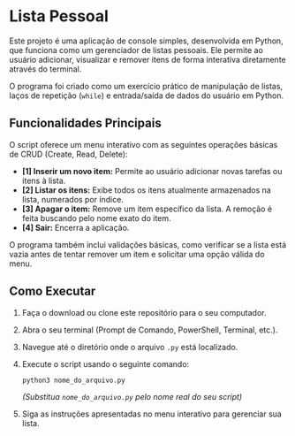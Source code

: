 # Lista Pessoal

Este projeto é uma aplicação de console simples, desenvolvida em Python, que funciona como um gerenciador de listas pessoais. Ele permite ao usuário adicionar, visualizar e remover itens de forma interativa diretamente através do terminal.

O programa foi criado como um exercício prático de manipulação de listas, laços de repetição (`while`) e entrada/saída de dados do usuário em Python.

## Funcionalidades Principais

O script oferece um menu interativo com as seguintes operações básicas de CRUD (Create, Read, Delete):

* **[1] Inserir um novo item:** Permite ao usuário adicionar novas tarefas ou itens à lista.
* **[2] Listar os itens:** Exibe todos os itens atualmente armazenados na lista, numerados por índice.
* **[3] Apagar o item:** Remove um item específico da lista. A remoção é feita buscando pelo nome exato do item.
* **[4] Sair:** Encerra a aplicação.

O programa também inclui validações básicas, como verificar se a lista está vazia antes de tentar remover um item e solicitar uma opção válida do menu.

## Como Executar

1.  Faça o download ou clone este repositório para o seu computador.
2.  Abra o seu terminal (Prompt de Comando, PowerShell, Terminal, etc.).
3.  Navegue até o diretório onde o arquivo `.py` está localizado.
4.  Execute o script usando o seguinte comando:

    ```bash
    python3 nome_do_arquivo.py
    ```
    *(Substitua `nome_do_arquivo.py` pelo nome real do seu script)*

5.  Siga as instruções apresentadas no menu interativo para gerenciar sua lista.

